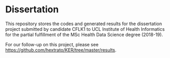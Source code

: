 # Dissertation
This repository stores the codes and generated results for the dissertation project 
submitted by candidate CFLK1 to UCL Institute of Health Informatics for the 
partial fulfillment of the MSc Health Data Science degree (2018-19).

For our follow-up on this project, please see https://github.com/hextrato/KER/tree/master/results.
